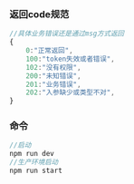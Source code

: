 
### 返回code规范
```javascript
//具体业务错误还是通过msg方式返回
{
    0:"正常返回",
    100:"token失效或者错误",
    102:"没有权限",
    200:"未知错误",
    201:"业务错误",
    202:"入参缺少或类型不对",
}
```

### 命令
```javascript
//启动
npm run dev
//生产环境启动
npm run start
```
